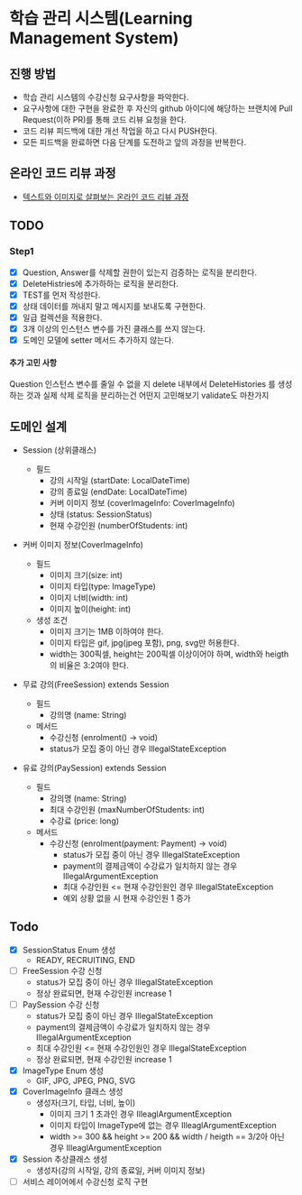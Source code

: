 # 학습 관리 시스템(Learning Management System)
## 진행 방법
* 학습 관리 시스템의 수강신청 요구사항을 파악한다.
* 요구사항에 대한 구현을 완료한 후 자신의 github 아이디에 해당하는 브랜치에 Pull Request(이하 PR)를 통해 코드 리뷰 요청을 한다.
* 코드 리뷰 피드백에 대한 개선 작업을 하고 다시 PUSH한다.
* 모든 피드백을 완료하면 다음 단계를 도전하고 앞의 과정을 반복한다.

## 온라인 코드 리뷰 과정
* [텍스트와 이미지로 살펴보는 온라인 코드 리뷰 과정](https://github.com/next-step/nextstep-docs/tree/master/codereview)

## TODO
### Step1
- [x] Question, Answer를 삭제할 권한이 있는지 검증하는 로직을 분리한다.
- [x] DeleteHistries에 추가하하는 로직을 분리한다.
- [x] TEST를 먼저 작성한다.
- [x] 상태 데이터를 꺼내지 말고 메시지를 보내도록 구현한다.
- [x] 일급 컬렉션을 적용한다.
- [X] 3개 이상의 인스턴스 변수를 가진 클래스를 쓰지 않는다.
- [x] 도메인 모델에 setter 메서드 추가하지 않는다.

#### 추가 고민 사항
Question 인스턴스 변수를 줄일 수 없을 지
delete 내부에서 DeleteHistories 를 생성하는 것과 실제 삭제 로직을 분리하는건 어떤지 고민해보기
validate도 마찬가지

## 도메인 설계
- Session (상위클래스)
  - 필드
    - 강의 시작일 (startDate: LocalDateTime)
    - 강의 종료일 (endDate: LocalDateTime)
    - 커버 이미지 정보 (coverImageInfo: CoverImageInfo)
    - 상태 (status: SessionStatus)
    - 현재 수강인원 (numberOfStudents: int)

- 커버 이미지 정보(CoverImageInfo)
  - 필드
    - 이미지 크기(size: int)
    - 이미지 타입(type: ImageType)
    - 이미지 너비(width: int)
    - 이미지 높이(height: int)
  - 생성 조건
    - 이미지 크기는 1MB 이하여야 한다.
    - 이미지 타입은 gif, jpg(jpeg 포함), png, svg만 허용한다.
    - width는 300픽셀, height는 200픽셀 이상이어야 하며, width와 heigth의 비율은 3:2여야 한다.

- 무료 강의(FreeSession) extends Session
  - 필드
    - 강의명 (name: String)
  - 메서드
    - 수강신청 (enrolment() -> void)
    - status가 모집 중이 아닌 경우 IllegalStateException
- 유료 강의(PaySession) extends Session
  - 필드
    - 강의명 (name: String)
    - 최대 수강인원 (maxNumberOfStudents: int)
    - 수강료 (price: long)
  - 메서드
    - 수강신청 (enrolment(payment: Payment) -> void)
      - status가 모집 중이 아닌 경우 IllegalStateException  
      - payment의 결제금액이 수강료가 일치하지 않는 경우 IllegalArgumentException
      - 최대 수강인원 <= 현재 수강인원인 경우 IllegalStateException
      - 예외 상황 없을 시 현재 수강인원 1 증가

## Todo
- [X] SessionStatus Enum 생성
  - READY, RECRUITING, END
- [ ] FreeSession 수강 신청
  - status가 모집 중이 아닌 경우 IllegalStateException
  - 정상 완료되면, 현재 수강인원 increase 1
- [ ] PaySession 수강 신청
  - status가 모집 중이 아닌 경우 IllegalStateException
  - payment의 결제금액이 수강료가 일치하지 않는 경우 IllegalArgumentException
  - 최대 수강인원 <= 현재 수강인원인 경우 IllegalStateException
  - 정상 완료되면, 현재 수강인원 increase 1
- [X] ImageType Enum 생성
  - GIF, JPG, JPEG, PNG, SVG
- [X] CoverImageInfo 클래스 생성
  - 생성자(크기, 타입, 너비, 높이)
    - 이미지 크기 1 초과인 경우 IlleaglArgumentException
    - 이미지 타입이 ImageType에 없는 경우 IlleaglArgumentException
    - width >= 300 && height >= 200 && width / heigth == 3/2아 아닌 경우 IlleaglArgumentException
- [X] Session 추상클래스 생성
  - 생성자(강의 시작일, 강의 종료일, 커버 이미지 정보)
- [ ] 서비스 레이어에서 수강신청 로직 구현